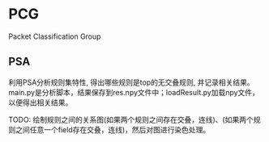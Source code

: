 # PCG
Packet Classification Group

## PSA
利用PSA分析规则集特性, 得出哪些规则是top的无交叠规则, 并记录相关结果。
main.py是分析脚本，结果保存到res.npy文件中；loadResult.py加载npy文件，以便得出相关结果。

TODO: 绘制规则之间的关系图(如果两个规则之间存在交叠，连线)、(如果两个规则之间任意一个field存在交叠，连线)，然后对图进行染色处理。
